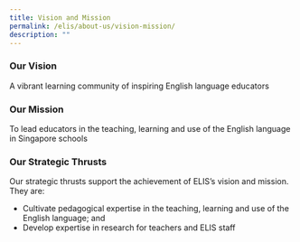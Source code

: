 ```yaml
---
title: Vision and Mission
permalink: /elis/about-us/vision-mission/
description: ""
---
```

### Our Vision

A vibrant learning community of inspiring English language educators

### Our Mission

To lead educators in the teaching, learning and use of the English language in Singapore schools

### Our Strategic Thrusts

Our strategic thrusts support the achievement of ELIS’s vision and mission. They are:

*   Cultivate pedagogical expertise in the teaching, learning and use of the English language; and&nbsp;
*   Develop expertise in research for teachers and ELIS staff

<style>
h3 {
	font-weight: bold;
	}
</style>